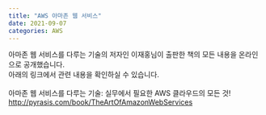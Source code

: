 ```yaml
---
title: "AWS 아마존 웹 서비스"
date: 2021-09-07
categories: AWS
---
```

아마존 웹 서비스를 다루는 기술의 저자인 이재홍님이 출판한 책의 모든 내용을 온라인으로 공개했습니다. <br>
아래의 링크에서 관련 내용을 확인하실 수 있습니다.<br>
<br>
아마존 웹 서비스를 다루는 기술: 실무에서 필요한 AWS 클라우드의 모든 것!<br>
<a href="http://pyrasis.com/book/TheArtOfAmazonWebServices">
http://pyrasis.com/book/TheArtOfAmazonWebServices
</a>
